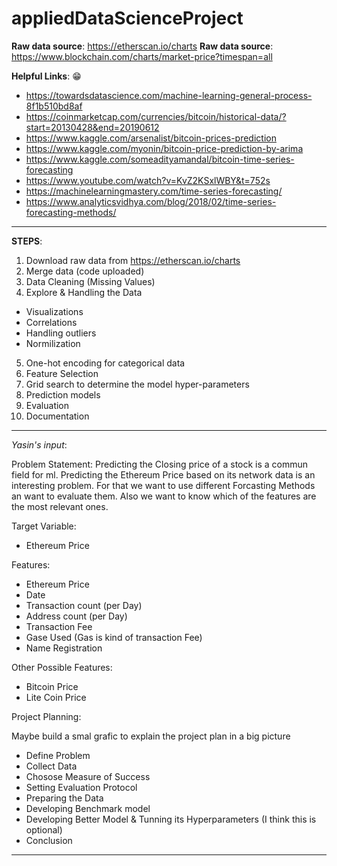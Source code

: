 # appliedDataScienceProject


**Raw data source**: https://etherscan.io/charts
**Raw data source**: https://www.blockchain.com/charts/market-price?timespan=all

**Helpful Links**: :grin:
- https://towardsdatascience.com/machine-learning-general-process-8f1b510bd8af
- https://coinmarketcap.com/currencies/bitcoin/historical-data/?start=20130428&end=20190612
- https://www.kaggle.com/arsenalist/bitcoin-prices-prediction
- https://www.kaggle.com/myonin/bitcoin-price-prediction-by-arima
- https://www.kaggle.com/someadityamandal/bitcoin-time-series-forecasting
- https://www.youtube.com/watch?v=KvZ2KSxlWBY&t=752s
- https://machinelearningmastery.com/time-series-forecasting/
- https://www.analyticsvidhya.com/blog/2018/02/time-series-forecasting-methods/
 
-------------------------------------------------------------------
**STEPS**:
1. Download raw data from https://etherscan.io/charts
2. Merge data (code uploaded)
3. Data Cleaning (Missing Values)
4. Explore & Handling the Data
  - Visualizations
  - Correlations
  - Handling outliers
  - Normilization
5. One-hot encoding for categorical data
6. Feature Selection
7. Grid search to determine the model hyper-parameters
8. Prediction models
9. Evaluation
10. Documentation
-------------------------------------------------------------------
*Yasin's input*:

Problem Statement:
Predicting the Closing price of a stock is a commun field for ml. 
Predicting the Ethereum Price based on its network data is an interesting problem. 
For that we want to use different Forcasting Methods an want to evaluate them. Also we want to know which of the features are the most relevant ones. 

Target Variable:
- Ethereum Price

Features:
- Ethereum Price
- Date
- Transaction count (per Day)
- Address count (per Day)
- Transaction Fee
- Gase Used (Gas is kind of transaction Fee)
- Name Registration

Other Possible Features:
- Bitcoin Price
- Lite Coin Price

Project Planning:

Maybe build a smal grafic to explain the project plan in a big picture
- Define Problem
- Collect Data
- Chosose Measure of Success
- Setting Evaluation Protocol
- Preparing the Data
- Developing Benchmark model
- Developing Better Model & Tunning its Hyperparameters (I think this is optional)
- Conclusion
-------------------------------------------------------------------
